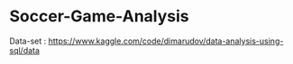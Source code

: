 # Soccer-Game-Analysis


Data-set : https://www.kaggle.com/code/dimarudov/data-analysis-using-sql/data
